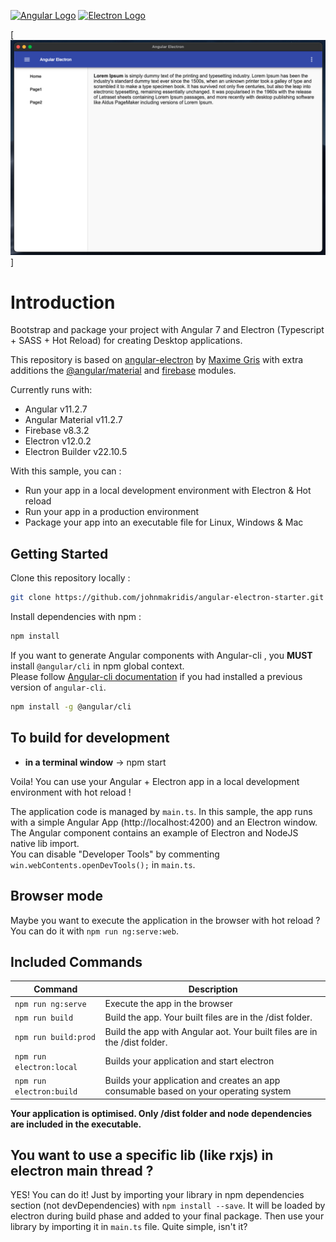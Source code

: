 [![Angular Logo](./logo-angular.jpg)](https://angular.io/) [![Electron Logo](./logo-electron.jpg)](https://electronjs.org/)

[![Preview](./preview.png)]


# Introduction

Bootstrap and package your project with Angular 7 and Electron (Typescript + SASS + Hot Reload) for creating Desktop applications.

This repository is based on [angular-electron](https://github.com/maximegris/angular-electron) by [Maxime Gris](https://github.com/maximegris) with extra additions the [@angular/material](https://github.com/angular/material2) and [firebase](https://github.com/firebase/firebase-js-sdk) modules.

Currently runs with:

- Angular v11.2.7
- Angular Material v11.2.7
- Firebase v8.3.2
- Electron v12.0.2
- Electron Builder v22.10.5

With this sample, you can :

- Run your app in a local development environment with Electron & Hot reload
- Run your app in a production environment
- Package your app into an executable file for Linux, Windows & Mac

## Getting Started

Clone this repository locally :

``` bash
git clone https://github.com/johnmakridis/angular-electron-starter.git
```

Install dependencies with npm :

``` bash
npm install
```

If you want to generate Angular components with Angular-cli , you **MUST** install `@angular/cli` in npm global context.  
Please follow [Angular-cli documentation](https://github.com/angular/angular-cli) if you had installed a previous version of `angular-cli`.

``` bash
npm install -g @angular/cli
```

## To build for development

- **in a terminal window** -> npm start  

Voila! You can use your Angular + Electron app in a local development environment with hot reload !

The application code is managed by `main.ts`. In this sample, the app runs with a simple Angular App (http://localhost:4200) and an Electron window.  
The Angular component contains an example of Electron and NodeJS native lib import.  
You can disable "Developer Tools" by commenting `win.webContents.openDevTools();` in `main.ts`.

## Browser mode

Maybe you want to execute the application in the browser with hot reload ? You can do it with `npm run ng:serve:web`.  


## Included Commands

|Command|Description|
|--|--|
|`npm run ng:serve`| Execute the app in the browser |
|`npm run build`| Build the app. Your built files are in the /dist folder. |
|`npm run build:prod`| Build the app with Angular aot. Your built files are in the /dist folder. |
|`npm run electron:local`| Builds your application and start electron
|`npm run electron:build`| Builds your application and creates an app consumable based on your operating system |


**Your application is optimised. Only /dist folder and node dependencies are included in the executable.**

## You want to use a specific lib (like rxjs) in electron main thread ?

YES! You can do it! Just by importing your library in npm dependencies section (not devDependencies) with `npm install --save`. It will be loaded by electron during build phase and added to your final package. Then use your library by importing it in `main.ts` file. Quite simple, isn't it?

